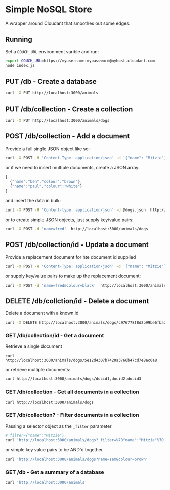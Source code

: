# Simple NoSQL Store

A wrapper around Cloudant that smoothes out some edges.

## Running

Set a `COUCH_URL` environment varible and run:

```sh
export COUCH_URL=https://myusername:mypassword@myhost.cloudant.com
node index.js
```

## PUT /db - Create a database

```sh
curl -X PUT http://localhost:3000/animals
```

## PUT /db/collection - Create a collection

```sh
curl -X PUT http://localhost:3000/animals/dogs
```

## POST /db/collection - Add a document

Provide a full single JSON object like so:

```sh
curl -X POST -H 'Content-Type: application/json' -d '{"name": "Mitzie"}' http://localhost:3000/animals/dogs
```

or if we need to insert multiple documents, create a JSON array:

```js
[
  {"name":"ben","colour":"brown"},
  {"name":"paul","colour":"white"}
]
```

and insert the data in bulk:

```sh
curl -X POST -H 'Content-type: application/json' -d @dogs.json  http://localhost:3000/animals/dogs
```

or to create simple JSON objects, just supply key/value pairs:

```sh
curl -X POST -d 'name=fred'  http://localhost:3000/animals/dogs
```

## POST /db/collection/id - Update a document

Provide a replacement document for hte document id supplied

```sh
curl -X POST -H 'Content-Type: application/json' -d '{"name": "Mitzie"}' http://localhost:3000/animals/dogs/d1
```

or supply key/value pairs to make up the replacement document:

```sh
curl -X POST -d 'name=fred&colour=black'  http://localhost:3000/animals/dogs/d1
```

## DELETE /db/collction/id - Delete a document

Delete a document with a known id

```sh
curl -X DELETE http://localhost:3000/animals/dogs/c976778f8d2b99be6fba29875f945e69
```

### GET /db/collection/id - Get a document

Retrieve a single document

```
curl http://localhost:3000/animals/dogs/5e12d4307b7420a3766b47cd7e8ac0a8
```

or retrieve multiple documents:

```
curl http://localhost:3000/animals/dogs/docid1,docid2,docid3
```

### GET /db/collection - Get all documents in a collection

```
curl http://localhost:3000/animals/dogs
```

### GET /db/collection? - Filter documents in a collection

Passing a selector object as the `_filter` parameter

```sh
# filter={"name":"Mitzie"}
curl 'http://localhost:3000/animals/dogs?_filter=%7B"name":"Mitzie"%7D'
```

or simple key value pairs to be AND'd together

```sh
curl 'http://localhost:3000/animals/dogs?name=sam&colour=brown'
```

### GET /db - Get a summary of a database

```sh
curl 'http://localhost:3000/animals'
```
